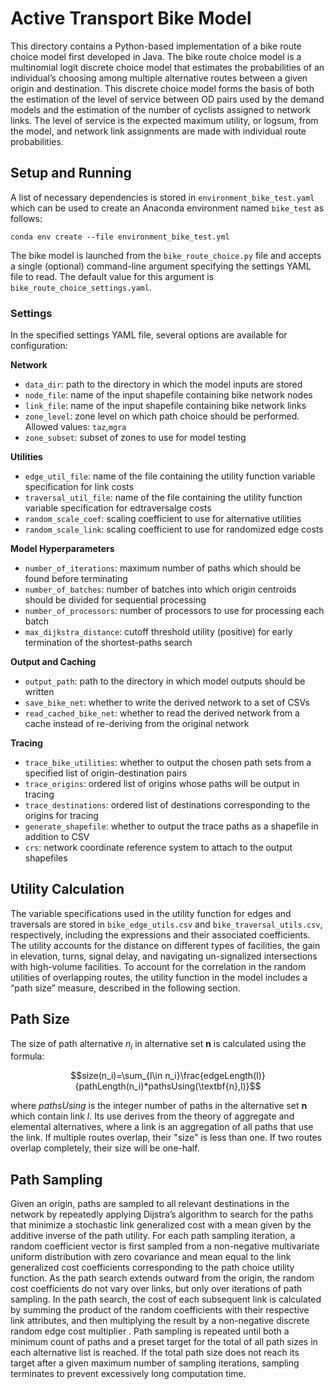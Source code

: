 # Active Transport Bike Model

This directory contains a Python-based implementation of a bike route 
choice model first developed in Java. The bike route choice model is a 
multinomial logit discrete choice model that estimates the probabilities
of an individual’s choosing among multiple alternative routes between a given
origin and destination. This discrete choice model forms the basis of both 
the estimation of the level of service between OD pairs used by the demand 
models and the estimation of the number of cyclists assigned to network links. 
The level of service is the expected maximum utility, or logsum, from the model,
and network link assignments are made with individual route probabilities.

## Setup and Running
A list of necessary dependencies is stored in `environment_bike_test.yaml` which
can be used to create an Anaconda environment named `bike_test` as follows:
```
conda env create --file environment_bike_test.yml
```
The bike model is launched from the `bike_route_choice.py` file and accepts a
single (optional) command-line argument specifying the settings YAML file to
read. The default value for this argument is `bike_route_choice_settings.yaml`.

### Settings
In the specified settings YAML file, several options are available for configuration:

**Network**
- `data_dir`: path to the directory in which the model inputs are stored
- `node_file`: name of the input shapefile containing bike network nodes
- `link_file`: name of the input shapefile containing bike network links
- `zone_level`: zone level on which path choice should be performed. Allowed values: `taz`,`mgra`
- `zone_subset`: subset of zones to use for model testing

**Utilities**
- `edge_util_file`: name of the file containing the utility function variable specification for link costs
- `traversal_util_file`: name of the file containing the utility function variable specification for edtraversalge costs
- `random_scale_coef`: scaling coefficient to use for alternative utilities
- `random_scale_link`: scaling coefficient to use for randomized edge costs

**Model Hyperparameters**
- `number_of_iterations`: maximum number of paths which should be found before terminating
- `number_of_batches`: number of batches into which origin centroids should be divided for sequential processing
- `number_of_processors`: number of processors to use for processing each batch
- `max_dijkstra_distance`: cutoff threshold utility (positive) for early termination of the shortest-paths search

**Output and Caching**
- `output_path`: path to the directory in which model outputs should be written
- `save_bike_net`: whether to write the derived network to a set of CSVs
- `read_cached_bike_net`: whether to read the derived network from a cache instead of re-deriving from the original network

**Tracing**
- `trace_bike_utilities`: whether to output the chosen path sets from a specified list of origin-destination pairs
- `trace_origins`: ordered list of origins whose paths will be output in tracing
- `trace_destinations`: ordered list of destinations corresponding to the origins for tracing
- `generate_shapefile`: whether to output the trace paths as a shapefile in addition to CSV
- `crs`: network coordinate reference system to attach to the output shapefiles

## Utility Calculation
The variable specifications used in the utility function for edges and traversals
are stored in `bike_edge_utils.csv` and `bike_traversal_utils.csv`, respectively,
including the expressions and their associated coefficients. The utility accounts 
for the distance on different types of facilities, the gain in elevation, turns, 
signal delay, and navigating un-signalized intersections with high-volume facilities. 
To account for the correlation in the random utilities of overlapping routes, the
utility function in the model includes a “path size” measure, described in the 
following section.

## Path Size
The size of path alternative $n_i$ in alternative set $\textbf{n}$ is calculated using the
formula:
```math
size(n_i)=\sum_{l\in n_i}\frac{edgeLength(l)}{pathLength(n_i)*pathsUsing(\textbf{n},l)}
```
where $pathsUsing$ is the integer number of paths in the alternative set $\textbf{n}$
which contain link $l$. Its use derives from the theory of aggregate and elemental 
alternatives, where a link is an aggregation of all paths that use the link. If multiple
routes overlap, their "size" is less than one. If two routes overlap completely, their
size will be one-half.

## Path Sampling
Given an origin, paths are sampled to all relevant destinations in the network by repeatedly
applying Dijstra’s algorithm to search for the paths that minimize a stochastic link
generalized cost with a mean given by the additive inverse of the path utility. For each path
sampling iteration, a random coefficient vector is first sampled from a non-negative
multivariate uniform distribution with zero covariance and mean equal to the link
generalized cost coefficients corresponding to the path choice utility function. As the path
search extends outward from the origin, the random cost coefficients do not vary over links,
but only over iterations of path sampling. In the path search, the cost of each subsequent
link is calculated by summing the product of the random coefficients with their respective
link attributes, and then multiplying the result by a non-negative discrete random edge cost
multiplier . Path sampling is repeated until both a minimum count of paths and a preset
target for the total of all path sizes in each alternative list is reached. If the total path size
does not reach its target after a given maximum number of sampling iterations, sampling
terminates to prevent excessively long computation time.